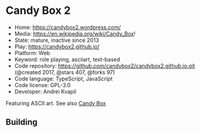 # Candy Box 2

- Home: https://candybox2.wordpress.com/
- Media: https://en.wikipedia.org/wiki/Candy_Box!
- State: mature, inactive since 2013
- Play: https://candybox2.github.io/
- Platform: Web
- Keyword: role playing, asciiart, text-based
- Code repository: https://github.com/candybox2/candybox2.github.io.git (@created 2017, @stars 407, @forks 97)
- Code language: TypeScript, JavaScript
- Code license: GPL-3.0
- Developer: Andrei Kvapil

Featuring ASCII art.
See also [Candy Box](https://github.com/candybox2/candybox)

## Building
